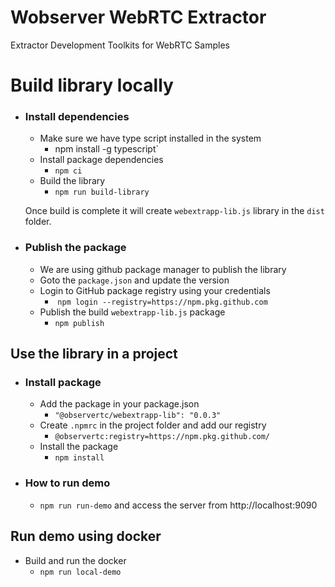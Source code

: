 # Wobserver WebRTC Extractor
Extractor Development Toolkits for WebRTC Samples


# Build library locally

- ### Install dependencies
  - Make sure we have type script installed in the system
    - npm install -g typescript`
  - Install package dependencies 
    - `npm ci`
  - Build the library 
    - `npm run build-library`

  Once build is complete it will create `webextrapp-lib.js` library in the `dist` folder. 

- ### Publish the package

  - We are using github package manager to publish the library
  - Goto the `package.json` and update the version
  - Login to GitHub package registry using your credentials
    - ​    `npm login --registry=https://npm.pkg.github.com`
  - Publish the build `webextrapp-lib.js` package
    - `npm publish`



## Use the library in a project

- ### Install package

  - Add the package in your package.json
    - `"@observertc/webextrapp-lib": "0.0.3"`
  - Create `.npmrc` in the project folder and add our registry
    - `@observertc:registry=https://npm.pkg.github.com/`
  - Install the package
    - `npm install`

- ### How to run demo
  - `npm run run-demo` and access the server from http://localhost:9090



 ## Run demo using docker


  - Build and run the docker 
    - `npm run local-demo`
